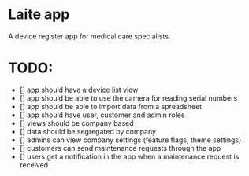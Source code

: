 # Laite app

A device register app for medical care specialists.

# TODO:

- [] app should have a device list view
- [] app should be able to use the camera for reading serial numbers
- [] app should be able to import data from a spreadsheet
- [] app should have user, customer and admin roles
- [] views should be company based
- [] data should be segregated by company
- [] admins can view company settings (feature flags, theme settings)
- [] customers can send maintenance requests through the app
- [] users get a notification in the app when a maintenance request is received
